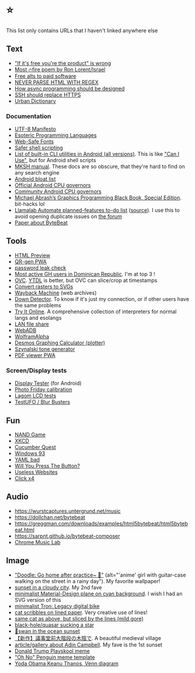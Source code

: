 # ⭐

This list only contains URLs that I haven't linked anywhere else

## Text

- ["If it's free you're the product" is wrong](https://techdirt.com/2012/12/20/stop-saying-if-youre-not-paying-youre-product)
- [Most 🔥fire poem by Ron Lorent/Israel](https://cdn.verbub.com/images/ella-queria-signos-de-admiracion-el-le-daba-signos-de-interrogacion-el-112821.jpg)
- [Free alts to paid software](https://alternativeto.net)
- [NEVER PARSE HTML WITH REGEX](https://stackoverflow.com/questions/1732348/regex-match-open-tags-except-xhtml-self-contained-tags/1732454#1732454)
- [How async programming should be designed](https://journal.stuffwithstuff.com/2015/02/01/what-color-is-your-function)
- [SSH should replace HTTPS](https://shazow.net/posts/ssh-how-does-it-even)
- [Urban Dictionary](https://urbandictionary.com)

### Documentation

- [UTF-8 Manifesto](https://utf8everywhere.org)
- [Esoteric Programming Languages](https://esolangs.org)
- [Web-Safe Fonts](https://developer.mozilla.org/en-US/docs/Learn/CSS/Styling_text/Fundamentals#web_safe_fonts)
- [Safer shell scripting](https://sipb.mit.edu/doc/safe-shell)
- [List of built-in CLI utilities in Android (all versions)](https://chromium.googlesource.com/aosp/platform/system/core/+/refs/heads/upstream/shell_and_utilities). This is like ["Can I Use"](https://caniuse.com), but for Android shell scripts
- [MKSH manual](http://mirbsd.org/htman/i386/man1/mksh.htm). These docs are so obscure, that they're hard to find on any search engine
- [Android bloat list](https://raw.githubusercontent.com/0x192/universal-android-debloater/main/resources/assets/uad_lists.json)
- [Official Android CPU governors](https://android.googlesource.com/kernel/common/+/a7827a2a60218b25f222b54f77ed38f57aebe08b/Documentation/cpu-freq/governors.txt)
- [Community Android CPU governors](https://forum.xda-developers.com/t/cpu-governors-explained.1736168)
- [Michael Abrash’s Graphics Programming Black Book, Special Edition](https://jagregory.com/abrash-black-book). bit-hacks lol
- [Llamalab Automate planned-features to-do list](https://docs.google.com/spreadsheets/u/0/d/163JyjXq3e4vWxb2mIaM2e4hObrYH6O4uIAfacCZE70c/htmlview) ([source](https://groups.google.com/g/automate-user/c/ieFxvzSiWkA/m/KubwQ4Q2AgAJ)). I use this to avoid opening duplicate issues on [the forum](https://groups.google.com/g/automate-user)
- [Paper about ByteBeat](https://countercomplex.blogspot.com/2011/10/algorithmic-symphonies-from-one-line-of.html)

## Tools

- [HTML Preview](http://htmlpreview.github.io)
- [QR-gen PWA](https://vinceumo.github.io/qr-code-generator/generator)
- [password leak check](https://haveibeenpwned.com)
- [Most active GH users in Dominican Republic](https://commits.top/dominican_republic.html). I'm at top 3 !
- [OVC](https://onlinevideoconverter.com). [YTDL](https://github.com/ytdl-org/youtube-dl) is better, but OVC can slice/crop at timestamps
- [Convert rasters to SVGs](https://svgco.de)
- [Wayback Machine](https://archive.org/web) (web archives)
- [Down Detector](https://downdetector.com). To know if it's just my connection, or if other users have the same problems
- [Try It Online](https://tio.run). A comprehensive collection of interpreters for normal langs and esolangs
- [LAN file share](https://share-anywhere.com)
- [WebADB](https://webadb.com)
- [WolframAlpha](https://wolframalpha.com)
- [Desmos Graphing Calculator (plotter)](https://desmos.com/calculator)
- [Szynalski tone generator](https://szynalski.com/tone-generator)
- [PDF viewer PWA](https://webbrowsertools.com/pdf-reader)

### Screen/Display tests

- [Display Tester](https://play.google.com/store/apps/details?id=com.gombosdev.displaytester) (for Android)
- [Photo Friday calibration](https://photofriday.com/info/calibrate)
- [Lagom LCD tests](http://lagom.nl/lcd-test)
- [TestUFO / Blur Busters](https://testufo.com)

## Fun

- [NAND Game](https://nandgame.com)
- [XKCD](https://xkcd.com)
- [Cucumber Quest](https://cucumber.gigidigi.com/cq/page-1)
- [Windows 93](https://windows93.net)
- [YAML bad](https://noyaml.com)
- [Will You Press The Button?](https://willyoupressthebutton.com)
- [Useless Websites](https://theuselessweb.com)
- [Click x4](https://clickclickclick.click)

## Audio

- https://wurstcaptures.untergrund.net/music
- https://dollchan.net/bytebeat
- https://greggman.com/downloads/examples/html5bytebeat/html5bytebeat.html
- https://sarpnt.github.io/bytebeat-composer
- [Chrome Music Lab](https://musiclab.chromeexperiments.com)

## Image

- ["Doodle: Go home after practice~ 🎸"](https://twitter.com/ttguweiz/status/789792797041635328) (alt="'anime' girl with guitar-case walking on the street in a rainy day"). My favorite wallpaper!
- [sunset in a cloudy city](https://pixiv.net/en/artworks/53727984). My 2nd fave
- [minimalist Material-Design plane on cyan background](https://pinterest.com/pin/652670170976893995). I wish I had an SVG version of this
- [minimalist Tron: Legacy digital bike](https://wallpapercave.com/wp/wp4939898.jpg)
- [cat scribbles on lined paper](https://i.imgur.com/LiaZKxX.jpg). Very creative use of lines!
- [same cat as above, but sliced by the lines (mild gore)](https://i.imgur.com/V3AZ5S0.jpeg)
- [black-hole/quasar sucking a star](https://deviantart.com/andrewvideos510art/art/Blaze-To-Galaxy-828750511)
- [🦢swan in the ocean sunset](https://pinterest.com/pin/swan-digital-art-4k-background--688558230527276725)
- [【新作】議事堂前大階段の木陰で](https://twitter.com/yyish/status/1614067352236326912?s=20&t=m9Vux0MvlMd1aBIMSAwhzQ). A beautiful medieval village
- [article/gallery about Adin Campbell](https://designyoutrust.com/2020/04/these-surreal-landscapes-look-like-they-are-from-another-planet). My fave is the 1st sunset
- [Donald Trump Playskool meme](https://pbs.twimg.com/media/En2aRLAXcAAytL2.jpg)
- ["Oh No" Penguin meme template](https://i.pinimg.com/736x/cc/f9/a0/ccf9a0a1f853d06263faa3e29f7c2702.jpg)
- [Yoda Obama Keanu Thanos, Venn diagram](https://reddit.com/r/memes/comments/cbzu2u/credit_to_udiebetic_dodobird_it_didnt_let_me)
